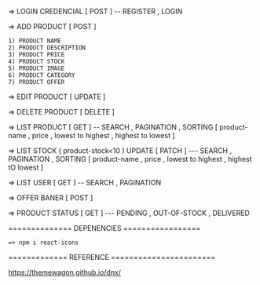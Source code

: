 => LOGIN CREDENCIAL [ POST ] -- REGISTER , LOGIN

=> ADD PRODUCT [ POST ]

    1) PRODUCT NAME
    2) PRODUCT DESCRIPTION
    3) PRODUCT PRICE
    4) PRODUCT STOCK
    5) PRODUCT IMAGE
    6) PRODUCT CATEGORY
    7) PRODUCT OFFER

=> EDIT PRODUCT [ UPDATE ]

=> DELETE PRODUCT [ DELETE ]

=> LIST PRODUCT [ GET ] -- SEARCH , PAGINATION , SORTING [ product-name , price , lowest to highest , highest to lowest ]

=> LIST STOCK ( product-stock<10 ) UPDATE [ PATCH ] --- SEARCH , PAGINATION , SORTING [ product-name , price , lowest to highest , highest tO lowest ]

=> LIST USER [ GET ] -- SEARCH , PAGINATION

=> OFFER BANER [ POST ]

=> PRODUCT STATUS [ GET ] --- PENDING , OUT-OF-STOCK , DELIVERED

============== DEPENENCIES =================

    => npm i react-icons


============= REFERENCE =======================

https://themewagon.github.io/dnx/
